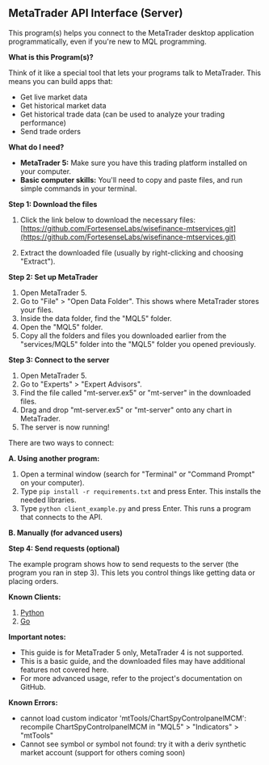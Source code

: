## MetaTrader API Interface (Server)

This program(s) helps you connect to the MetaTrader desktop application programmatically, even if you're new to MQL programming.

**What is this Program(s)?**

Think of it like a special tool that lets your programs talk to MetaTrader. This means you can build apps that:

- Get live market data
- Get historical market data
- Get historical trade data (can be used to analyze your trading performance)
- Send trade orders

**What do I need?**

- **MetaTrader 5:** Make sure you have this trading platform installed on your computer.
- **Basic computer skills:** You'll need to copy and paste files, and run simple commands in your terminal.

**Step 1: Download the files**

1. Click the link below to download the necessary files:
   [https://github.com/FortesenseLabs/wisefinance-mtservices.git](https://github.com/FortesenseLabs/wisefinance-mtservices.git)

2. Extract the downloaded file (usually by right-clicking and choosing "Extract").

**Step 2: Set up MetaTrader**

1. Open MetaTrader 5.
2. Go to "File" > "Open Data Folder". This shows where MetaTrader stores your files.
3. Inside the data folder, find the "MQL5" folder.
4. Open the "MQL5" folder.
5. Copy all the folders and files you downloaded earlier from the "services/MQL5" folder into the "MQL5" folder you opened previously.

**Step 3: Connect to the server**

1. Open MetaTrader 5.
2. Go to "Experts" > "Expert Advisors".
3. Find the file called "mt-server.ex5" or "mt-server" in the downloaded files.
4. Drag and drop "mt-server.ex5" or "mt-server" onto any chart in MetaTrader.
5. The server is now running!

There are two ways to connect:

**A. Using another program:**

1. Open a terminal window (search for "Terminal" or "Command Prompt" on your computer).
2. Type `pip install -r requirements.txt` and press Enter. This installs the needed libraries.
3. Type `python client_example.py` and press Enter. This runs a program that connects to the API.

**B. Manually (for advanced users)**

**Step 4: Send requests (optional)**

The example program shows how to send requests to the server (the program you ran in step 3). This lets you control things like getting data or placing orders.

**Known Clients:**
1. [Python](https://github.com/FortesenseLabs/metatrader-py)
2. [Go](https://github.com/FortesenseLabs/go-metatrader)
   
**Important notes:**

- This guide is for MetaTrader 5 only, MetaTrader 4 is not supported.
- This is a basic guide, and the downloaded files may have additional features not covered here.
- For more advanced usage, refer to the project's documentation on GitHub.

**Known Errors:**

- cannot load custom indicator 'mtTools/ChartSpyControlpanelMCM':
  recompile ChartSpyControlpanelMCM in "MQL5" > "Indicators" > "mtTools"
- Cannot see symbol or symbol not found:
  try it with a deriv synthetic market account (support for others coming soon)
